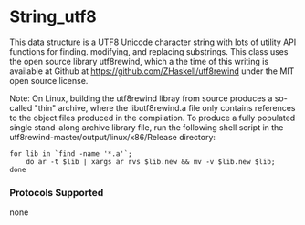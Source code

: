 # String_utf8

This data structure is a UTF8 Unicode character string with lots of utility API functions for finding. modifying, and replacing substrings. This class uses the open source library utf8rewind, which a the time of this writing is available at Github at https://github.com/ZHaskell/utf8rewind under the MIT open source license.

Note: On Linux, building the utf8rewind libray from source produces a so-called "thin" archive, where the libutf8rewind.a file only contains references to the object files produced in the compilation. To produce a fully populated single stand-along archive library file, run the following shell script in the utf8rewind-master/output/linux/x86/Release directory:

```
for lib in `find -name '*.a'`;
    do ar -t $lib | xargs ar rvs $lib.new && mv -v $lib.new $lib;
done
```

### Protocols Supported

none
